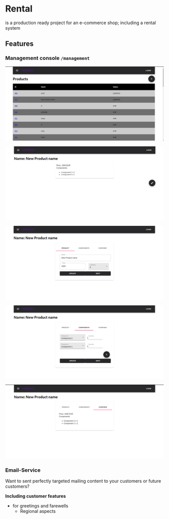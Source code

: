 # Rental
is a production ready project for an e-commerce shop; including a rental system



## Features

### Management console `/management`

![ProductList](/.docs/img/product-list.png)

![ProductDetail](/.docs/img/product-detail.png)

![ProductDetailProduct](/.docs/img/product-detail-product.png)

![ProductDetailComponents](/.docs/img/product-detail-components.png)

![ProductDetailOverview](/.docs/img/product-detail-overview.png)

### Email-Service

Want to sent perfectly targeted mailing content to your customers or future customers?

**Including customer features**

- for greetings and farewells
	- Regional aspects
 
